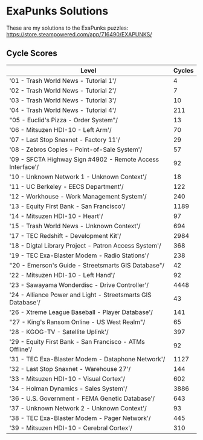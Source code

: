 # ExaPunks Solutions

These are my solutions to the ExaPunks puzzles: https://store.steampowered.com/app/716490/EXAPUNKS/

## Cycle Scores

| Level                                                                                                                   | Cycles |
|-------------------------------------------------------------------------------------------------------------------------|--------|
| '01 - Trash World News - Tutorial 1'/                    | 4      |
| '02 - Trash World News - Tutorial 2'/                    | 7      |
| '03 - Trash World News - Tutorial 3'/                    | 10      |
| '04 - Trash World News - Tutorial 4'/                    | 211      |
| "05 - Euclid's Pizza - Order System"/                    | 13      |
| '06 - Mitsuzen HDI-10 - Left Arm'/                    | 70       |
| '07 - Last Stop Snaxnet - Factory 11'/                    | 29      |
| '08 - Zebros Copies - Point-of-Sale System'/                    | 57      |
| '09 - SFCTA Highway Sign #4902 - Remote Access Interface'/                    | 92      |
| '10 - Unknown Network 1 - Unknown Context'/                    | 18      |
| '11 - UC Berkeley - EECS Department'/                    | 122      |
| '12 - Workhouse - Work Management System'/                    | 240      |
| '13 - Equity First Bank - San Francisco'/                    | 1189      |
| '14 - Mitsuzen HDI-10 - Heart'/                    | 97       |
| '15 - Trash World News - Unknown Context'/                    | 694      |
| '17 - TEC Redshift - Development Kit'/                    | 2984       |
| '18 - Digtal Library Project - Patron Access System'/                    | 368       |
| '19 - TEC Exa-Blaster Modem - Radio Stations'/                    | 238       |
| "20 - Emerson's Guide - Streetsmarts GIS Database"/                    | 42      |
| '22 - Mitsuzen HDI-10 - Left Hand'/                    | 92       |
| '23 - Sawayama Wonderdisc - Drive Controller'/                    | 4448       |
| '24 - Alliance Power and Light - Streetsmarts GIS Database'/                    | 43       |
| '26 - Xtreme League Baseball - Player Database'/                    | 141       |
| "27 - King's Ransom Online - US West Realm"/                    | 65       |
| '28 - KGOG-TV - Satellite Uplink'/                    | 397       |
| '29 - Equity First Bank - San Francisco - ATMs Offline'/                    | 92       |
| '31 - TEC Exa-Blaster Modem - Dataphone Network'/                    | 1127       |
| '32 - Last Stop Snaxnet - Warehouse 27'/                    | 144       |
| '33 - Mitsuzen HDI-10 - Visual Cortex'/                    | 602       |
| '34 - Holman Dynamics - Sales System'/                    | 3886       |
| '36 - U.S. Government - FEMA Genetic Database'/                    | 643       |
| '37 - Unknown Network 2 - Unknown Context'/                    | 93       |
| '38 - TEC Exa-Blaster Modem - Pager Network'/                    | 445       |
| '39 - Mitsuzen HDI-10 - Cerebral Cortex'/                    | 310       |
